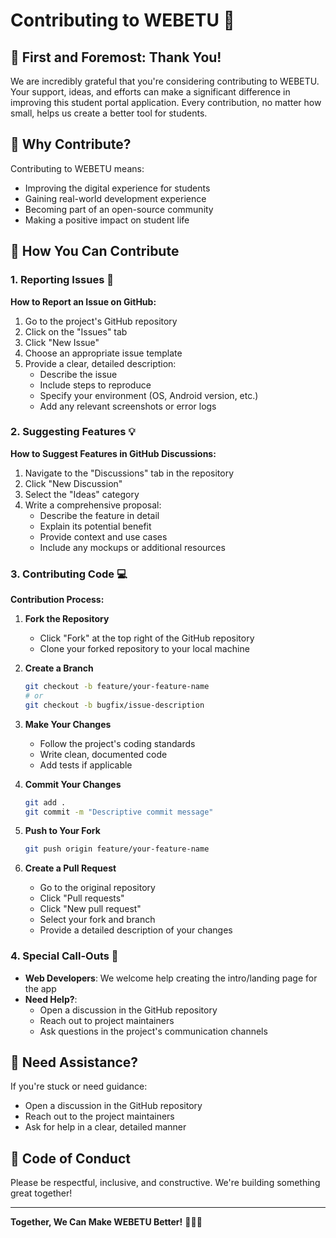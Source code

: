 # Contributing to WEBETU 🤝

## 🙏 First and Foremost: Thank You!

We are incredibly grateful that you're considering contributing to WEBETU. Your support, ideas, and efforts can make a significant difference in improving this student portal application. Every contribution, no matter how small, helps us create a better tool for students.

## 🌟 Why Contribute?

Contributing to WEBETU means:
- Improving the digital experience for students
- Gaining real-world development experience
- Becoming part of an open-source community
- Making a positive impact on student life

## 🚀 How You Can Contribute

### 1. Reporting Issues 🐞

**How to Report an Issue on GitHub:**
1. Go to the project's GitHub repository
2. Click on the "Issues" tab
3. Click "New Issue"
4. Choose an appropriate issue template
5. Provide a clear, detailed description:
    - Describe the issue
    - Include steps to reproduce
    - Specify your environment (OS, Android version, etc.)
    - Add any relevant screenshots or error logs

### 2. Suggesting Features 💡

**How to Suggest Features in GitHub Discussions:**
1. Navigate to the "Discussions" tab in the repository
2. Click "New Discussion"
3. Select the "Ideas" category
4. Write a comprehensive proposal:
    - Describe the feature in detail
    - Explain its potential benefit
    - Provide context and use cases
    - Include any mockups or additional resources

### 3. Contributing Code 💻

**Contribution Process:**
1. **Fork the Repository**
    - Click "Fork" at the top right of the GitHub repository
    - Clone your forked repository to your local machine

2. **Create a Branch**
   ```bash
   git checkout -b feature/your-feature-name
   # or
   git checkout -b bugfix/issue-description
   ```

3. **Make Your Changes**
    - Follow the project's coding standards
    - Write clean, documented code
    - Add tests if applicable

4. **Commit Your Changes**
   ```bash
   git add .
   git commit -m "Descriptive commit message"
   ```

5. **Push to Your Fork**
   ```bash
   git push origin feature/your-feature-name
   ```

6. **Create a Pull Request**
    - Go to the original repository
    - Click "Pull requests"
    - Click "New pull request"
    - Select your fork and branch
    - Provide a detailed description of your changes

### 4. Special Call-Outs 🚨

- **Web Developers**: We welcome help creating the intro/landing page for the app
- **Need Help?**:
    - Open a discussion in the GitHub repository
    - Reach out to project maintainers
    - Ask questions in the project's communication channels

## 🤔 Need Assistance?

If you're stuck or need guidance:
- Open a discussion in the GitHub repository
- Reach out to the project maintainers
- Ask for help in a clear, detailed manner

## 📜 Code of Conduct

Please be respectful, inclusive, and constructive. We're building something great together!

---

**Together, We Can Make WEBETU Better!** 💪🇩🇿